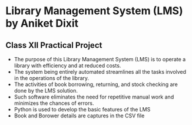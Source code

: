 # Library Management System (LMS) by Aniket Dixit
## Class XII Practical Project 
- The purpose of this Library Management System (LMS) is to operate a library with efficiency and at reduced costs. 
- The system being entirely automated streamlines all the tasks involved in the operations of the library. 
- The activities of book borrowing, returning, and stock checking are done by the LMS solution. 
- Such software eliminates the need for repetitive manual work and minimizes the chances of errors.
- Python is used to develop the basic features of the LMS
- Book and Borower details are captures in the CSV file
